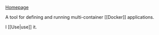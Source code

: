 [Homepage](https://docs.docker.com/compose)

A tool for defining and running multi-container [[Docker]] applications.

I [[Use|use]] it.
